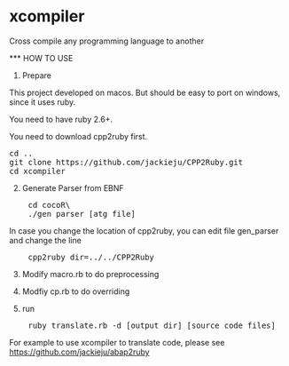 # xcompiler
Cross compile any programming language to another


*** HOW TO USE

1. Prepare

This project developed on macos. But should be easy to port on windows, since it uses ruby.

You need to have ruby 2.6+.

You need to download cpp2ruby first.
<pre>
cd ..
git clone https://github.com/jackieju/CPP2Ruby.git
cd xcompiler
</pre>



2. Generate Parser from EBNF

<pre>
    cd cocoR\
    ./gen_parser [atg file]
</pre>

In case you change the location of cpp2ruby, you can edit file gen_parser and change the line
<pre>
    cpp2ruby_dir=../../CPP2Ruby
</pre>

3. Modify macro.rb to do preprocessing

4. Modfiy cp.rb to do overriding

5. run
<pre>
    ruby translate.rb -d [output dir] [source code files]
</pre>

For example to use xcompiler to translate code, please see https://github.com/jackieju/abap2ruby
